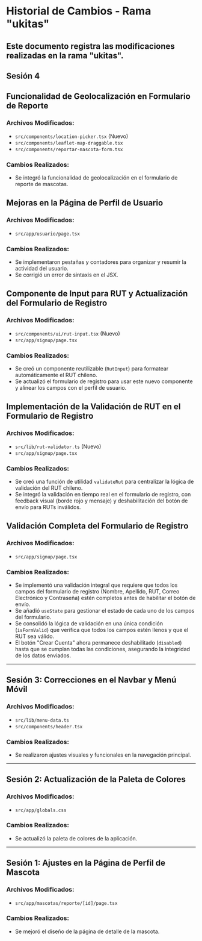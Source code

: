 # Historial de Cambios - Rama "ukitas"

Este documento registra las modificaciones realizadas en la rama "ukitas".
---

## Sesión 4 
##  Funcionalidad de Geolocalización en Formulario de Reporte

### Archivos Modificados:
- `src/components/location-picker.tsx` (Nuevo)
- `src/components/leaflet-map-draggable.tsx`
- `src/components/reportar-mascota-form.tsx`

### Cambios Realizados:
- Se integró la funcionalidad de geolocalización en el formulario de reporte de mascotas.

## Mejoras en la Página de Perfil de Usuario

### Archivos Modificados:
- `src/app/usuario/page.tsx`

### Cambios Realizados:
- Se implementaron pestañas y contadores para organizar y resumir la actividad del usuario.
- Se corrigió un error de sintaxis en el JSX.

## Componente de Input para RUT y Actualización del Formulario de Registro

### Archivos Modificados:
- `src/components/ui/rut-input.tsx` (Nuevo)
- `src/app/signup/page.tsx`

### Cambios Realizados:
- Se creó un componente reutilizable (`RutInput`) para formatear automáticamente el RUT chileno.
- Se actualizó el formulario de registro para usar este nuevo componente y alinear los campos con el perfil de usuario.

## Implementación de la Validación de RUT en el Formulario de Registro

### Archivos Modificados:
- `src/lib/rut-validator.ts` (Nuevo)
- `src/app/signup/page.tsx`

### Cambios Realizados:
- Se creó una función de utilidad `validateRut` para centralizar la lógica de validación del RUT chileno.
- Se integró la validación en tiempo real en el formulario de registro, con feedback visual (borde rojo y mensaje) y deshabilitación del botón de envío para RUTs inválidos.

## Validación Completa del Formulario de Registro

### Archivos Modificados:
- `src/app/signup/page.tsx`

### Cambios Realizados:
- Se implementó una validación integral que requiere que todos los campos del formulario de registro (Nombre, Apellido, RUT, Correo Electrónico y Contraseña) estén completos antes de habilitar el botón de envío.
- Se añadió `useState` para gestionar el estado de cada uno de los campos del formulario.
- Se consolidó la lógica de validación en una única condición (`isFormValid`) que verifica que todos los campos estén llenos y que el RUT sea válido.
- El botón "Crear Cuenta" ahora permanece deshabilitado (`disabled`) hasta que se cumplan todas las condiciones, asegurando la integridad de los datos enviados.
---

## Sesión 3: Correcciones en el Navbar y Menú Móvil

### Archivos Modificados:
- `src/lib/menu-data.ts`
- `src/components/header.tsx`

### Cambios Realizados:
- Se realizaron ajustes visuales y funcionales en la navegación principal.

---

## Sesión 2: Actualización de la Paleta de Colores

### Archivos Modificados:
- `src/app/globals.css`

### Cambios Realizados:
- Se actualizó la paleta de colores de la aplicación.

---

## Sesión 1: Ajustes en la Página de Perfil de Mascota

### Archivos Modificados:
- `src/app/mascotas/reporte/[id]/page.tsx`

### Cambios Realizados:
- Se mejoró el diseño de la página de detalle de la mascota.
